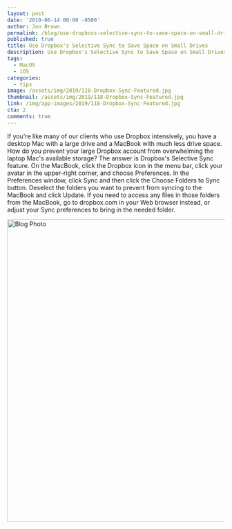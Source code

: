 ```yaml
---
layout: post
date: '2019-06-14 00:00 -0500'
author: Jon Brown
permalink: /blog/use-dropboxs-selective-sync-to-save-space-on-small-drives/
published: true
title: Use Dropbox's Selective Sync to Save Space on Small Drives
description: Use Dropbox's Selective Sync to Save Space on Small Drives
tags:
  - MacOS
  - iOS
categories:
  - tips
image: /assets/img/2019/118-Dropbox-Sync-Featured.jpg
thumbnail: /assets/img/2019/118-Dropbox-Sync-Featured.jpg
link: /img/app-images/2019/118-Dropbox-Sync-Featured.jpg
cta: 2
comments: true
---
```

If you're like many of our clients who use Dropbox intensively, you have
a desktop Mac with a large drive and a MacBook with much less drive
space. How do you prevent your large Dropbox account from overwhelming
the laptop Mac's available storage? The answer is Dropbox's Selective
Sync feature. On the MacBook, click the Dropbox icon in the menu bar,
click your avatar in the upper-right corner, and choose Preferences. In
the Preferences window, click Sync and then click the Choose Folders to
Sync button. Deselect the folders you want to prevent from syncing to
the MacBook and click Update. If you need to access any files in those
folders from the MacBook, go to dropbox.com in your Web browser instead,
or adjust your Sync preferences to bring in the needed folder.

<img alt="Blog Photo" src="{{ site.site_cdn }}/assets/img/blog/2019/dropbox/image1.png" class="img-fluid rounded m-2" width="700" />